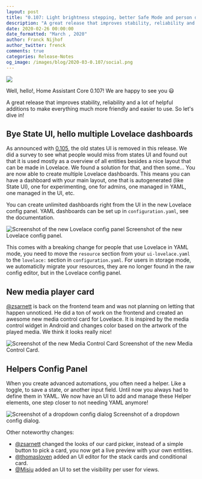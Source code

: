 ```yaml
---
layout: post
title: "0.107: Light brightness stepping, better Safe Mode and person dialog"
description: "A great release that improves stability, reliability and a lot of helpful additions to make everything much more friendly and easier to use."
date: 2020-02-26 00:00:00
date_formatted: "March , 2020"
author: Franck Nijhof
author_twitter: frenck
comments: true
categories: Release-Notes
og_image: /images/blog/2020-03-0.107/social.png
---
```


<a href='/integrations/#version/0.107'><img src='/images/blog/2020-03-0.107/components.png' style='border: 0;box-shadow: none;'></a>

Well, hello!, Home Assistant Core 0.107! We are happy to see you 😃

A great release that improves stability, reliability and a lot of helpful additions to make everything much more friendly and easier to use. So let's dive in!

## Bye State UI, hello multiple Lovelace dashboards

As announced with [0.105](/blog/2020/02/05/release-105), the old states UI is removed in this release. We did a survey to see what people would miss from states UI and found out that it is used mostly as a overview of all entities besides a nice layout that can be made in Lovelace.
We found a solution for that, and then some... You are now able to create multiple Lovelace dashboards. This means you can have a dashboard with your main layout, one that is autogenerated (like State UI), one for experimenting, one for admins, one managed in YAML, one managed in the UI, etc.

You can create unlimited dashboards right from the UI in the new Lovelace config panel. YAML dashboards can be set up in `configuration.yaml`, see the documentation.

<p class='img'>
<img src='/images/blog/2020-03-0.107/lovelace-config-panel.png' alt='Screenshot of the new Lovelace config panel'></a>
Screenshot of the new Lovelace config panel.
</p>

This comes with a breaking change for people that use Lovelace in YAML mode, you need to move the `resource` section from your `ui-lovelace.yaml` to the `lovelace:` section in `configuration.yaml`.
For users in storage mode, we automaticlly migrate your resources, they are no longer found in the raw config editor, but in the Lovelace config panel.

## New media player card

[@zsarnett](https://github.com/zsarnett) is back on the frontend team and was not planning on letting that happen unnoticed. He did a ton of work on the frontend and created an awesome new media control card for Lovelace. It is inspired by the media control widget in Android and changes color based on the artwork of the played media. We think it looks really nice!

<p class='img'>
<img src='/images/blog/2020-03-0.107/new-media-control-card.png' alt='Screenshot of the new Media Control Card'></a>
Screenshot of the new Media Control Card.
</p>

## Helpers Config Panel

When you create advanced automations, you often need a helper. Like a toggle, to save a state, or another input field. Until now you always had to define them in YAML.
We now have an UI to add and manage these Helper elements, one step closer to not needing YAML anymore!

<p class='img'>
<img src='/images/blog/2020-03-0.107/helper-config-dialog.png' alt='Screenshot of a dropdown config dialog'></a>
Screenshot of a dropdown config dialog.
</p>

Other noteworthy changes:

- [@zsarnett](https://github.com/zsarnett) changed the looks of our card picker, instead of a simple button to pick a card, you now get a live preview with your own entities.
- [@thomasloven](https://github.com/thomasloven) added an UI editor for the stack cards and conditional card.
- [@Misiu](https://github.com/Misiu) added an UI to set the visibility per user for views.
